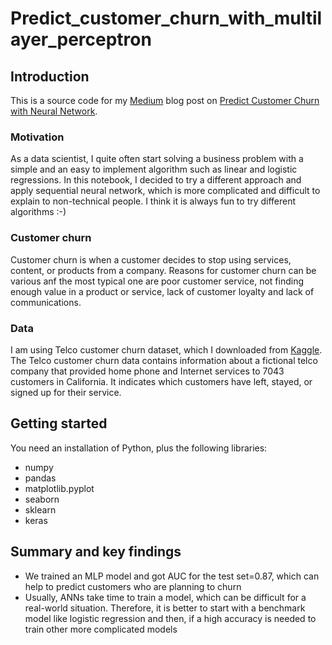 # Predict_customer_churn_with_multilayer_perceptron

## Introduction
This is a source code for my [Medium](https://aigerimshopenova.medium.com/) blog post on [Predict Customer Churn with Neural Network](https://towardsdatascience.com/predict-customer-churn-with-neural-network-1ef8f1a1c6ab).

### Motivation
As a data scientist, I quite often start solving a business problem with a simple and an easy to implement algorithm such as linear and logistic regressions.
In this notebook, I decided to try a different approach and apply sequential neural network, which is more complicated and difficult to explain to non-technical people. I think it is always fun to try different algorithms :-)

### Customer churn 
Customer churn is when a customer decides to stop using services, content, or products from a company. Reasons for customer churn can be various anf the most typical one are poor customer service, not finding enough value in a product or service, lack of customer loyalty and lack of communications.

### Data
I am using Telco customer churn dataset, which I downloaded from [Kaggle](https://www.kaggle.com/blastchar/telco-customer-churn). The Telco customer churn data contains information about a fictional telco company that provided home phone and Internet services to 7043 customers in California. It indicates which customers have left, stayed, or signed up for their service.

## Getting started
You need an installation of Python, plus the following libraries:

* numpy
* pandas
* matplotlib.pyplot
* seaborn
* sklearn
* keras

## Summary and key findings
* We trained an MLP model and got AUC for the test set=0.87, which can help to predict customers who are planning to churn
* Usually, ANNs take time to train a model, which can be difficult for a real-world situation. Therefore, it is better to start with a benchmark model like logistic regression and then, if a high accuracy is needed to train other more complicated models
